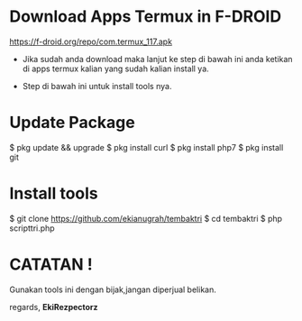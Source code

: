 # Download Apps Termux in F-DROID 
https://f-droid.org/repo/com.termux_117.apk

- Jika sudah anda download maka lanjut ke step di bawah ini 
  anda ketikan di apps termux kalian yang sudah kalian install ya.

- Step di bawah ini untuk install tools nya.

# Update Package 
$ pkg update && upgrade
$ pkg install curl
$ pkg install php7
$ pkg install git

# Install tools
$ git clone https://github.com/ekianugrah/tembaktri
$ cd tembaktri
$ php scripttri.php

# CATATAN !
Gunakan tools ini dengan bijak,jangan diperjual belikan.

regards,
**EkiRezpectorz**
